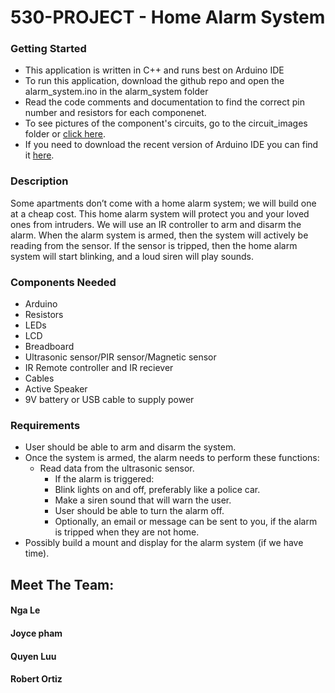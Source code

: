 # 530-PROJECT - Home Alarm System


### Getting Started
* This application is written in C++ and runs best on Arduino IDE
* To run this application, download the github repo and open the alarm_system.ino in the alarm_system folder
* Read the code comments and documentation to find the correct pin number and resistors for each componenet.
* To see pictures of the component's circuits, go to the circuit_images folder or [click here](https://github.com/kaneluu/530-PROJECT/tree/main/circuit_images).
* If you need to download the recent version of Arduino IDE you can find it [here](https://www.arduino.cc/en/software).


### Description
Some apartments don’t come with a home alarm system; we will build one at a cheap cost. This home alarm system will protect you and your loved ones from intruders. We will use an IR controller to arm and disarm the alarm. When the alarm system is armed, then the system will actively be reading from the sensor. If the sensor is tripped, then the home alarm system will start blinking, and a loud siren will play sounds.  

### Components Needed
-	Arduino
-	Resistors
-	LEDs
-	LCD
-	Breadboard
-	Ultrasonic sensor/PIR sensor/Magnetic sensor
-	IR Remote controller and IR reciever
-	Cables
-	Active Speaker
-	9V battery or USB cable to supply power

### Requirements
- User should be able to arm and disarm the system.
- Once the system is armed, the alarm needs to perform these functions:
  - Read data from the ultrasonic sensor.
    -  If the alarm is triggered:
      -  Blink lights on and off, preferably like a police car.
      -  Make a siren sound that will warn the user.
      -  User should be able to turn the alarm off.
      -  Optionally, an email or message can be sent to you, if the alarm is tripped when they are not home.
-  Possibly build a mount and display for the alarm system (if we have time).

## Meet The Team:
#### Nga Le
#### Joyce pham
#### Quyen Luu
#### Robert Ortiz

